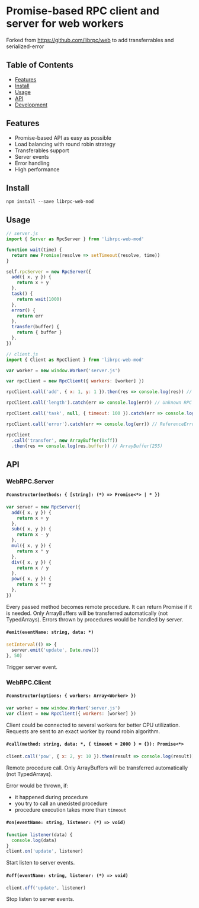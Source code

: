 # Promise-based RPC client and server for web workers

Forked from https://github.com/librpc/web to add transferrables and serialized-error

## Table of Contents

- [Features](#features)
- [Install](#install)
- [Usage](#usage)
- [API](#api)
- [Development](#development)

## Features

- Promise-based API as easy as possible
- Load balancing with round robin strategy
- Transferables support
- Server events
- Error handling
- High performance

## Install

```
npm install --save librpc-web-mod
```

## Usage

```js
// server.js
import { Server as RpcServer } from 'librpc-web-mod'

function wait(time) {
  return new Promise(resolve => setTimeout(resolve, time))
}

self.rpcServer = new RpcServer({
  add({ x, y }) {
    return x + y
  },
  task() {
    return wait(1000)
  },
  error() {
    return err
  },
  transfer(buffer) {
    return { buffer }
  },
})
```

```js
// client.js
import { Client as RpcClient } from 'librpc-web-mod'

var worker = new window.Worker('server.js')

var rpcClient = new RpcClient({ workers: [worker] })

rpcClient.call('add', { x: 1, y: 1 }).then(res => console.log(res)) // 2

rpcClient.call('length').catch(err => console.log(err)) // Unknown RPC method "length"

rpcClient.call('task', null, { timeout: 100 }).catch(err => console.log(err)) // Timeout exceeded for RPC method "task"

rpcClient.call('error').catch(err => console.log(err)) // ReferenceError: err is not defined

rpcClient
  .call('transfer', new ArrayBuffer(0xff))
  .then(res => console.log(res.buffer)) // ArrayBuffer(255)
```

## API

### WebRPC.Server

#### `#constructor(methods: { [string]: (*) => Promise<*> | * })`

```js
var server = new RpcServer({
  add({ x, y }) {
    return x + y
  },
  sub({ x, y }) {
    return x - y
  },
  mul({ x, y }) {
    return x * y
  },
  div({ x, y }) {
    return x / y
  },
  pow({ x, y }) {
    return x ** y
  },
})
```

Every passed method becomes remote procedure. It can return Promise if it is needed. Only ArrayBuffers will be transferred automatically (not TypedArrays). Errors thrown by procedures would be handled by server.

#### `#emit(eventName: string, data: *)`

```js
setInterval(() => {
  server.emit('update', Date.now())
}, 50)
```

Trigger server event.

### WebRPC.Client

#### `#constructor(options: { workers: Array<Worker> })`

```js
var worker = new window.Worker('server.js')
var client = new RpcClient({ workers: [worker] })
```

Client could be connected to several workers for better CPU utilization. Requests are sent to an exact worker by round robin algorithm.

#### `#call(method: string, data: *, { timeout = 2000 } = {}): Promise<*>`

```js
client.call('pow', { x: 2, y: 10 }).then(result => console.log(result))
```

Remote procedure call. Only ArrayBuffers will be transferred automatically (not TypedArrays).

Error would be thrown, if:

- it happened during procedure
- you try to call an unexisted procedure
- procedure execution takes more than `timeout`

#### `#on(eventName: string, listener: (*) => void)`

```js
function listener(data) {
  console.log(data)
}
client.on('update', listener)
```

Start listen to server events.

#### `#off(eventName: string, listener: (*) => void)`

```js
client.off('update', listener)
```

Stop listen to server events.
